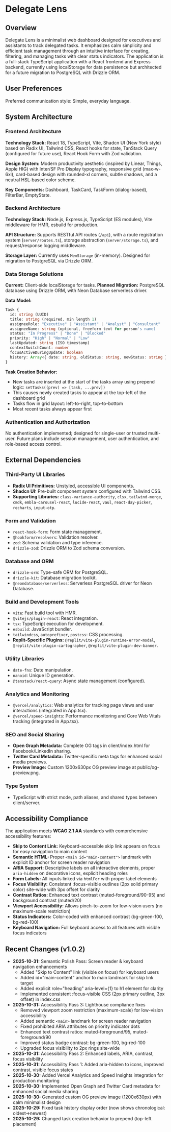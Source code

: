 # Delegate Lens

## Overview
Delegate Lens is a minimalist web dashboard designed for executives and assistants to track delegated tasks. It emphasizes calm simplicity and efficient task management through an intuitive interface for creating, filtering, and managing tasks with clear status indicators. The application is a full-stack TypeScript application with a React frontend and Express backend, currently using localStorage for data persistence but architected for a future migration to PostgreSQL with Drizzle ORM.

## User Preferences
Preferred communication style: Simple, everyday language.

## System Architecture

### Frontend Architecture
**Technology Stack:** React 18, TypeScript, Vite, Shadcn UI (New York style) based on Radix UI, Tailwind CSS, React hooks for state, TanStack Query (configured for future use), React Hook Form with Zod validation.

**Design System:** Modern productivity aesthetic (inspired by Linear, Things, Apple HIG) with Inter/SF Pro Display typography, responsive grid (max-w-6xl), card-based design with rounded-xl corners, subtle shadows, and a neutral HSL-based color scheme.

**Key Components:** Dashboard, TaskCard, TaskForm (dialog-based), FilterBar, EmptyState.

### Backend Architecture
**Technology Stack:** Node.js, Express.js, TypeScript (ES modules), Vite middleware for HMR, esbuild for production.

**API Structure:** Supports RESTful API routes (`/api`), with a route registration system (`server/routes.ts`), storage abstraction (`server/storage.ts`), and request/response logging middleware.

**Storage Layer:** Currently uses `MemStorage` (in-memory). Designed for migration to PostgreSQL via Drizzle ORM.

### Data Storage Solutions
**Current:** Client-side localStorage for tasks.
**Planned Migration:** PostgreSQL database using Drizzle ORM, with Neon Database serverless driver.

**Data Model:**
```typescript
Task {
  id: string (UUID)
  title: string (required, min length 1)
  assigneeRole: "Executive" | "Assistant" | "Analyst" | "Consultant"
  assigneeName: string (optional, freeform text for person's name)
  status: "In Progress" | "Done" | "Blocked"
  priority: "High" | "Normal" | "Low"
  lastUpdated: string (ISO timestamp)
  contextSwitchCount: number
  focusActiveDuringUpdate: boolean
  history: Array<{ date: string, oldStatus: string, newStatus: string }>
}
```

**Task Creation Behavior:**
- New tasks are inserted at the start of the tasks array using prepend logic: `setTasks((prev) => [task, ...prev])`
- This causes newly created tasks to appear at the top-left of the dashboard grid
- Tasks flow in grid layout: left-to-right, top-to-bottom
- Most recent tasks always appear first

### Authentication and Authorization
No authentication implemented; designed for single-user or trusted multi-user. Future plans include session management, user authentication, and role-based access control.

## External Dependencies

### Third-Party UI Libraries
- **Radix UI Primitives:** Unstyled, accessible UI components.
- **Shadcn UI:** Pre-built component system configured with Tailwind CSS.
- **Supporting Libraries:** `class-variance-authority`, `clsx`, `tailwind-merge`, `cmdk`, `embla-carousel-react`, `lucide-react`, `vaul`, `react-day-picker`, `recharts`, `input-otp`.

### Form and Validation
- `react-hook-form`: Form state management.
- `@hookform/resolvers`: Validation resolver.
- `zod`: Schema validation and type inference.
- `drizzle-zod`: Drizzle ORM to Zod schema conversion.

### Database and ORM
- `drizzle-orm`: Type-safe ORM for PostgreSQL.
- `drizzle-kit`: Database migration toolkit.
- `@neondatabase/serverless`: Serverless PostgreSQL driver for Neon Database.

### Build and Development Tools
- `vite`: Fast build tool with HMR.
- `@vitejs/plugin-react`: React integration.
- `tsx`: TypeScript execution for development.
- `esbuild`: JavaScript bundler.
- `tailwindcss`, `autoprefixer`, `postcss`: CSS processing.
- **Replit-Specific Plugins:** `@replit/vite-plugin-runtime-error-modal`, `@replit/vite-plugin-cartographer`, `@replit/vite-plugin-dev-banner`.

### Utility Libraries
- `date-fns`: Date manipulation.
- `nanoid`: Unique ID generation.
- `@tanstack/react-query`: Async state management (configured).

### Analytics and Monitoring
- `@vercel/analytics`: Web analytics for tracking page views and user interactions (integrated in App.tsx).
- `@vercel/speed-insights`: Performance monitoring and Core Web Vitals tracking (integrated in App.tsx).

### SEO and Social Sharing
- **Open Graph Metadata:** Complete OG tags in client/index.html for Facebook/LinkedIn sharing.
- **Twitter Card Metadata:** Twitter-specific meta tags for enhanced social media previews.
- **Preview Image:** Custom 1200x630px OG preview image at public/og-preview.png.

### Type System
- TypeScript with strict mode, path aliases, and shared types between client/server.

## Accessibility Compliance
The application meets **WCAG 2.1 AA** standards with comprehensive accessibility features:
- **Skip to Content Link:** Keyboard-accessible skip link appears on focus for easy navigation to main content
- **Semantic HTML:** Proper `<main id="main-content">` landmark with explicit ID anchor for screen reader navigation
- **ARIA Support:** Descriptive labels on all interactive elements, proper `aria-hidden` on decorative icons, explicit heading roles
- **Form Labels:** All inputs linked via `htmlFor` with proper label elements
- **Focus Visibility:** Consistent :focus-visible outlines (2px solid primary color) site-wide with 3px offset for clarity
- **Contrast Ratios:** Enhanced text contrast (muted-foreground/90-95) and background contrast (muted/20)
- **Viewport Accessibility:** Allows pinch-to-zoom for low-vision users (no maximum-scale restriction)
- **Status Indicators:** Color-coded with enhanced contrast (bg-green-100, bg-red-100)
- **Keyboard Navigation:** Full keyboard access to all features with visible focus indicators

## Recent Changes (v1.0.2)
- **2025-10-31:** Semantic Polish Pass: Screen reader & keyboard navigation enhancements
  - Added "Skip to Content" link (visible on focus) for keyboard users
  - Added id="main-content" anchor to main landmark for skip link target
  - Added explicit role="heading" aria-level={1} to h1 element for clarity
  - Implemented consistent :focus-visible CSS (2px primary outline, 3px offset) in index.css
- **2025-10-31:** Accessibility Pass 3: Lighthouse compliance fixes
  - Removed viewport zoom restriction (maximum-scale) for low-vision accessibility
  - Added semantic `<main>` landmark for screen reader navigation
  - Fixed prohibited ARIA attributes on priority indicator dots
  - Enhanced text contrast ratios: muted-foreground/95, muted-foreground/90
  - Improved status badge contrast: bg-green-100, bg-red-100
  - Upgraded focus visibility to 2px rings site-wide
- **2025-10-31:** Accessibility Pass 2: Enhanced labels, ARIA, contrast, focus visibility
- **2025-10-31:** Accessibility Pass 1: Added aria-hidden to icons, improved contrast, visible focus states
- **2025-10-30:** Added Vercel Analytics and Speed Insights integration for production monitoring
- **2025-10-30:** Implemented Open Graph and Twitter Card metadata for enhanced social media sharing
- **2025-10-30:** Generated custom OG preview image (1200x630px) with calm minimalist design
- **2025-10-29:** Fixed task history display order (now shows chronological: oldest→newest)
- **2025-10-29:** Changed task creation behavior to prepend (top-left placement)